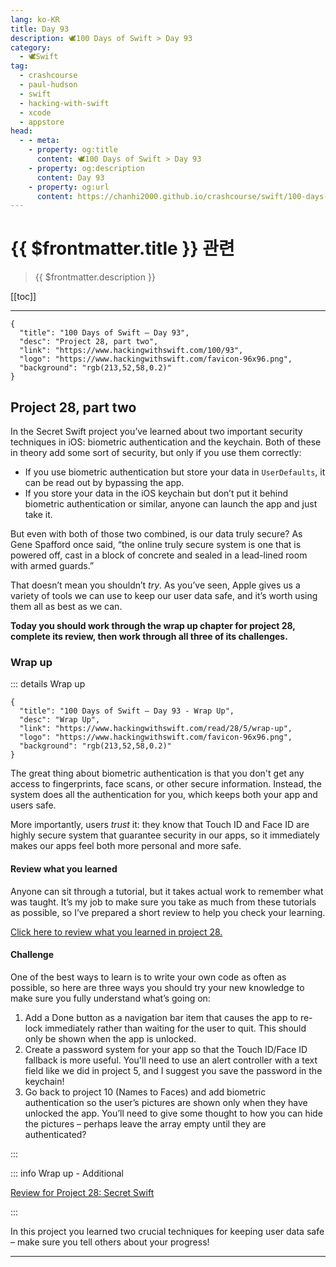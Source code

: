 ```yaml
---
lang: ko-KR
title: Day 93
description: 🕊️100 Days of Swift > Day 93
category:
  - 🕊️Swift
tag: 
  - crashcourse
  - paul-hudson
  - swift
  - hacking-with-swift
  - xcode
  - appstore
head:
  - - meta:
    - property: og:title
      content: 🕊️100 Days of Swift > Day 93
    - property: og:description
      content: Day 93
    - property: og:url
      content: https://chanhi2000.github.io/crashcourse/swift/100-days-of-swift/93.html
---
```


# {{ $frontmatter.title }} 관련

> {{ $frontmatter.description }}

[[toc]]

---

```component VPCard
{
  "title": "100 Days of Swift – Day 93",
  "desc": "Project 28, part two",
  "link": "https://www.hackingwithswift.com/100/93",
  "logo": "https://www.hackingwithswift.com/favicon-96x96.png",
  "background": "rgb(213,52,58,0.2)"
}
```

## Project 28, part two

In the Secret Swift project you’ve learned about two important security techniques in iOS: biometric authentication and the keychain. Both of these in theory add some sort of security, but only if you use them correctly:

- If you use biometric authentication but store your data in `UserDefaults`, it can be read out by bypassing the app.
- If you store your data in the iOS keychain but don’t put it behind biometric authentication or similar, anyone can launch the app and just take it.

But even with both of those two combined, is our data truly secure? As Gene Spafford once said, “the online truly secure system is one that is powered off, cast in a block of concrete and sealed in a lead-lined room with armed guards.”

That doesn’t mean you shouldn’t _try_. As you’ve seen, Apple gives us a variety of tools we can use to keep our user data safe, and it’s worth using them all as best as we can.

__Today you should work through the wrap up chapter for project 28, complete its review, then work through all three of its challenges.__

### Wrap up

::: details Wrap up

```component VPCard
{
  "title": "100 Days of Swift – Day 93 - Wrap Up",
  "desc": "Wrap Up",
  "link": "https://www.hackingwithswift.com/read/28/5/wrap-up",
  "logo": "https://www.hackingwithswift.com/favicon-96x96.png",
  "background": "rgb(213,52,58,0.2)"
}
```

<VidStack src="youtube/4-VfhcMSvSY" />

The great thing about biometric authentication is that you don't get any access to fingerprints, face scans, or other secure information. Instead, the system does all the authentication for you, which keeps both your app and users safe.

More importantly, users _trust_ it: they know that Touch ID and Face ID are highly secure system that guarantee security in our apps, so it immediately makes our apps feel both more personal and more safe.

#### Review what you learned

Anyone can sit through a tutorial, but it takes actual work to remember what was taught. It’s my job to make sure you take as much from these tutorials as possible, so I’ve prepared a short review to help you check your learning.

[Click here to review what you learned in project 28.][project-28-secret-swift]

#### Challenge

One of the best ways to learn is to write your own code as often as possible, so here are three ways you should try your new knowledge to make sure you fully understand what’s going on:

1. Add a Done button as a navigation bar item that causes the app to re-lock immediately rather than waiting for the user to quit. This should only be shown when the app is unlocked.
2. Create a password system for your app so that the Touch ID/Face ID fallback is more useful. You'll need to use an alert controller with a text field like we did in project 5, and I suggest you save the password in the keychain!
3. Go back to project 10 (Names to Faces) and add biometric authentication so the user’s pictures are shown only when they have unlocked the app. You’ll need to give some thought to how you can hide the pictures – perhaps leave the array empty until they are authenticated?

:::

::: info Wrap up - Additional

[Review for Project 28: Secret Swift][project-28-secret-swift]

:::

In this project you learned two crucial techniques for keeping user data safe – make sure you tell others about your progress!

---

<TagLinks />

[project-28-secret-swift]: https://www.hackingwithswift.com/review/hws/project-28-secret-swift